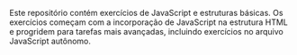 Este repositório contém exercícios de JavaScript e estruturas básicas. Os exercícios começam com a incorporação de JavaScript na estrutura HTML e progridem para tarefas mais avançadas, incluindo exercícios no arquivo JavaScript autônomo.

